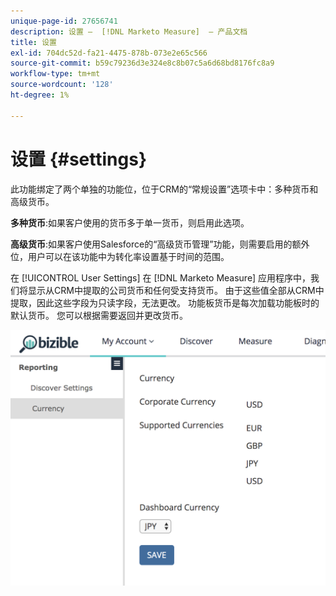 ```yaml
---
unique-page-id: 27656741
description: 设置 —  [!DNL Marketo Measure]  — 产品文档
title: 设置
exl-id: 704dc52d-fa21-4475-878b-073e2e65c566
source-git-commit: b59c79236d3e324e8c8b07c5a6d68bd8176fc8a9
workflow-type: tm+mt
source-wordcount: '128'
ht-degree: 1%

---
```


# 设置 {#settings}

此功能绑定了两个单独的功能位，位于CRM的“常规设置”选项卡中：多种货币和高级货币。

**多种货币**:如果客户使用的货币多于单一货币，则启用此选项。

**高级货币**:如果客户使用Salesforce的“高级货币管理”功能，则需要启用的额外位，用户可以在该功能中为转化率设置基于时间的范围。

在 [!UICONTROL User Settings] 在 [!DNL Marketo Measure] 应用程序中，我们将显示从CRM中提取的公司货币和任何受支持货币。 由于这些值全部从CRM中提取，因此这些字段为只读字段，无法更改。 功能板货币是每次加载功能板时的默认货币。 您可以根据需要返回并更改货币。

![](assets/one-1.png)
